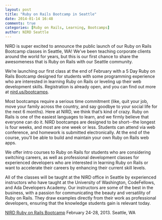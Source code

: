 ```yaml
---
layout: post
title: "Ruby on Rails Bootcamp in Seattle"
date: 2014-01-14 16:48
comments: true
categories: [Ruby on Rails, Learning, Bootcamps]
author: NIRD Seattle
---
```


NIRD is super excited to announce the public launch of our Ruby on Rails Bootcamp classes in Seattle, WA! We’ve been teaching corporate clients around the world for years, but this is our first chance to share the awesomeness that is Ruby on Rails with our Seattle community.

We’re launching our first class at the end of February with a 5 Day Ruby on Rails Bootcamp designed for students with some programming experience who are interested in learning Ruby on Rails or leveling up their web development skills. Registration is already open, and you can find out more at [nird.us/bootcamps](http://nird.us/bootcamps).

<!-- more -->
Most bootcamps require a serious time commitment (like, quit your job, move your family across the country, and say goodbye to your social life for the next 6 months). Here at NIRD, we think that’s kind of crazy. Ruby on Rails is one of the easiest languages to learn, and we firmly believe that everyone can do it. NIRD bootcamps are designed to be short--the longest is four weeks, and most are one week or less. Students can attend via web conference, and homework is submitted electronically. At the end of the course, you’ll be able to build and maintain your own Ruby on Rails web apps.

We offer intro courses to Ruby on Rails for students who are considering switching careers, as well as professional development classes for experienced developers who are interested in learning Ruby on Rails or want to accelerate their careers by enhancing their current skill levels. 

All of the classes will be taught at the NIRD office in Seattle by experienced instructors who have taught at the University of Washington, CodeFellows, and Ada Developers Academy. Our instructors are some of the best in the business, with a passion for communicating the beauty and versatility of Ruby on Rails. They draw examples directly from their work as professional developers, ensuring that the knowledge students gain is relevant today.

[NIRD Ruby on Rails Bootcamp](http://nird.us/ruby-on-rails-bootcamp-seattle-wa)
February 24-28, 2013.
Seattle, WA

